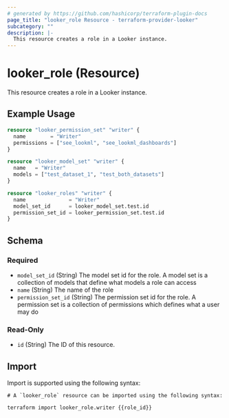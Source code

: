 ```yaml
---
# generated by https://github.com/hashicorp/terraform-plugin-docs
page_title: "looker_role Resource - terraform-provider-looker"
subcategory: ""
description: |-
  This resource creates a role in a Looker instance.
---
```


# looker_role (Resource)

This resource creates a role in a Looker instance.

## Example Usage

```terraform
resource "looker_permission_set" "writer" {
  name        = "Writer"
  permissions = ["see_lookml", "see_lookml_dashboards"]
}

resource "looker_model_set" "writer" {
  name   = "Writer"
  models = ["test_dataset_1", "test_both_datasets"]
}

resource "looker_roles" "writer" {
  name              = "Writer"
  model_set_id      = looker_model_set.test.id
  permission_set_id = looker_permission_set.test.id
}
```

<!-- schema generated by tfplugindocs -->
## Schema

### Required

- `model_set_id` (String) The model set id for the role. A model set is a collection of models that define what models a role can access
- `name` (String) The name of the role
- `permission_set_id` (String) The permission set id for the role. A permission set is a collection of permissions which defines what a user may do

### Read-Only

- `id` (String) The ID of this resource.

## Import

Import is supported using the following syntax:

```shell
# A `looker_role` resource can be imported using the following syntax:

terraform import looker_role.writer {{role_id}}
```
